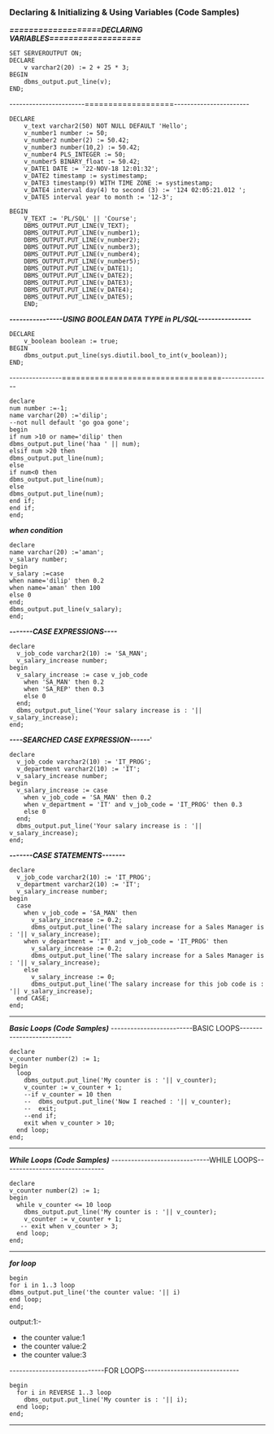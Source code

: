 ### Declaring & Initializing & Using Variables (Code Samples)
***===================DECLARING VARIABLES===================***
```
SET SERVEROUTPUT ON;
DECLARE 
    v varchar2(20) := 2 + 25 * 3;
BEGIN
    dbms_output.put_line(v);
END;
```
-----------------------===================-----------------------
```
DECLARE 
    v_text varchar2(50) NOT NULL DEFAULT 'Hello';
    v_number1 number := 50;
    v_number2 number(2) := 50.42;
    v_number3 number(10,2) := 50.42;
    v_number4 PLS_INTEGER := 50;
    v_number5 BINARY_float := 50.42;
    v_DATE1 DATE := '22-NOV-18 12:01:32';
    v_DATE2 timestamp := systimestamp;
    v_DATE3 timestamp(9) WITH TIME ZONE := systimestamp;
    v_DATE4 interval day(4) to second (3) := '124 02:05:21.012 ';
    v_DATE5 interval year to month := '12-3';
```
```
BEGIN
    V_TEXT := 'PL/SQL' || 'Course';
    DBMS_OUTPUT.PUT_LINE(V_TEXT);
    DBMS_OUTPUT.PUT_LINE(v_number1);
    DBMS_OUTPUT.PUT_LINE(v_number2);
    DBMS_OUTPUT.PUT_LINE(v_number3);
    DBMS_OUTPUT.PUT_LINE(v_number4);
    DBMS_OUTPUT.PUT_LINE(v_number5);
    DBMS_OUTPUT.PUT_LINE(v_DATE1);
    DBMS_OUTPUT.PUT_LINE(v_DATE2);
    DBMS_OUTPUT.PUT_LINE(v_DATE3);
    DBMS_OUTPUT.PUT_LINE(v_DATE4);
    DBMS_OUTPUT.PUT_LINE(v_DATE5);
    END;
```

***----------------USING BOOLEAN DATA TYPE in PL/SQL----------------***
```
DECLARE
    v_boolean boolean := true;
BEGIN
    dbms_output.put_line(sys.diutil.bool_to_int(v_boolean));
END;
```
----------------==================================---------------

```
declare
num number :=-1;
name varchar(20) :='dilip';
--not null default 'go goa gone';
begin
if num >10 or name='dilip' then
dbms_output.put_line('haa ' || num);
elsif num >20 then 
dbms_output.put_line(num);
else
if num<0 then
dbms_output.put_line(num);
else
dbms_output.put_line(num);
end if;
end if;
end;
```
***when condition***
```
declare
name varchar(20) :='aman';
v_salary number;
begin
v_salary :=case
when name='dilip' then 0.2
when name='aman' then 100
else 0
end;
dbms_output.put_line(v_salary);
end;
```
***-------CASE EXPRESSIONS----***
```
declare
  v_job_code varchar2(10) := 'SA_MAN';
  v_salary_increase number;
begin
  v_salary_increase := case v_job_code 
    when 'SA_MAN' then 0.2
    when 'SA_REP' then 0.3
    else 0
  end;
  dbms_output.put_line('Your salary increase is : '|| v_salary_increase);
end;
```
***----SEARCHED CASE EXPRESSION------***'
```
declare
  v_job_code varchar2(10) := 'IT_PROG';
  v_department varchar2(10) := 'IT';
  v_salary_increase number;
begin
  v_salary_increase := case  
    when v_job_code = 'SA_MAN' then 0.2
    when v_department = 'IT' and v_job_code = 'IT_PROG' then 0.3
    else 0
  end;
  dbms_output.put_line('Your salary increase is : '|| v_salary_increase);
end;
```

***-------CASE STATEMENTS-------***
```
declare
  v_job_code varchar2(10) := 'IT_PROG';
  v_department varchar2(10) := 'IT';
  v_salary_increase number;
begin
  case  
    when v_job_code = 'SA_MAN' then 
      v_salary_increase := 0.2;
      dbms_output.put_line('The salary increase for a Sales Manager is : '|| v_salary_increase);
    when v_department = 'IT' and v_job_code = 'IT_PROG' then 
      v_salary_increase := 0.2;
      dbms_output.put_line('The salary increase for a Sales Manager is : '|| v_salary_increase);
    else 
      v_salary_increase := 0;
      dbms_output.put_line('The salary increase for this job code is : '|| v_salary_increase);
  end CASE;
end;
```
-------------------------------------------------------------------------------

***Basic Loops (Code Samples)***
-------------------------BASIC LOOPS--------------------------
```
declare
v_counter number(2) := 1;
begin
  loop
    dbms_output.put_line('My counter is : '|| v_counter);
    v_counter := v_counter + 1;
    --if v_counter = 10 then
    --  dbms_output.put_line('Now I reached : '|| v_counter);
    --  exit;
    --end if;
    exit when v_counter > 10;
  end loop;
end;
```
--------------------------------------------------------------

***While Loops (Code Samples)***
------------------------------WHILE LOOPS-------------------------------
```
declare
v_counter number(2) := 1;
begin
  while v_counter <= 10 loop
    dbms_output.put_line('My counter is : '|| v_counter);
    v_counter := v_counter + 1;
   -- exit when v_counter > 3;
  end loop;
end;
```
-------------------------------------------------------------------------
***for loop***
```
begin
for i in 1..3 loop
dbms_output.put_line('the counter value: '|| i)
end loop;
end;
```
output:1:-
- the counter value:1
- the counter value:2
- the counter value:3

-----------------------------FOR LOOPS-----------------------------
```
begin
  for i in REVERSE 1..3 loop
    dbms_output.put_line('My counter is : '|| i);
  end loop;
end;
```
-------------------------------------------------------------------
